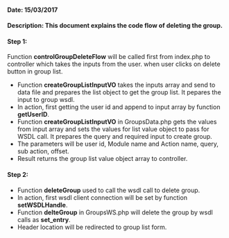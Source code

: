 #### Date: 15/03/2017

#### Description: This document explains the code flow of deleting the group.

#### Step 1:

Function **controlGroupDeleteFlow** will be called first from index.php to controller which takes the inputs from the user. when user clicks on delete button in group list.

- Function **createGroupListInputVO** takes the inputs array and send to data file and prepares the list object to get the group list. It pepares the input to group wsdl.
- In action, first getting the user id and append to input array by function **getUserID**.
- Function **createGroupListInputVO** in GroupsData.php gets the values from input array and sets the values for list value object to pass for WSDL call. It prepares the query and required input to create group.
- The parameters will be user id, Module name and Action name, query, sub action, offset.
- Result returns the group list value object array to controller.


#### Step 2:

- Function **deleteGroup** used to call the wsdl call to delete group.
- In action, first wsdl client connection will be set by function **setWSDLHandle**.
- Function **delteGroup** in GroupsWS.php will delete the group by wsdl calls as **set_entry**.
- Header location will be redirected to group list form.
